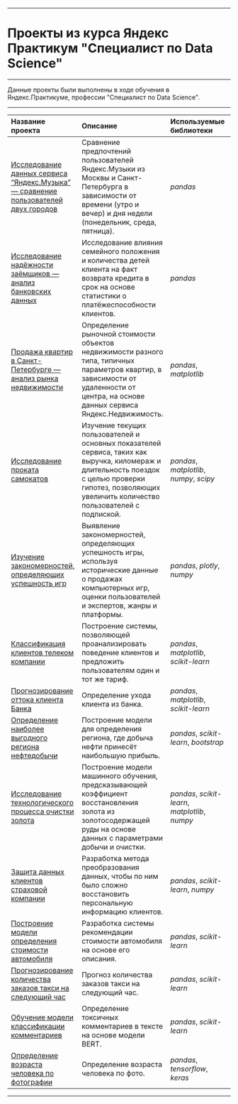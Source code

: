 ﻿---

# Проекты из курса Яндекс Практикум "Специалист по Data Science"

---

Данные проекты были выполнены в ходе обучения в Яндекс.Практикуме, профессии "Специалист по Data Science".

---

| Название проекта | Описание | Используемые библиотеки | Статус проекта |
| :---------------------- | :---------------------- | :---------------------- | :---------------------- |
| [Исследование данных сервиса “Яндекс.Музыка” — сравнение пользователей двух городов](01\_Базовый\_Python) | Сравнение предпочтений пользователей Яндекс.Музыки из Москвы и Санкт-Петербурга в зависимости от времени (утро и вечер) и дня недели (понедельник, среда, пятница).| _pandas_ | Завершен |
| [Исследование надёжности заёмщиков — анализ банковских данных](02_Предобработка_данных) | Исследование влияния семейного положения и количества детей клиента на факт возврата кредита в срок на основе статистики о платёжеспособности клиентов.| _pandas_ | Завершен | 
| [Продажа квартир в Санкт-Петербурге — анализ рынка недвижимости](03_Исследовательский_анализ_данных) | Определение рыночной стоимости объектов недвижимости разного типа, типичных параметров квартир, в зависимости от удаленности от центра, на основе данных сервиса Яндекс.Недвижимость.| _pandas_, _matplotlib_| Завершен |
| [Исследование проката самокатов](04_Статистический_анализ_данных) | Изучение текущих пользователей и основных показателей сервиса, таких как выручка, киломераж и длительность поездок с целью проверки гипотез, позволяющих увеличить количество пользователей с подпиской.| _pandas_, _matplotlib_, _numpy_, _scipy_ | Завершен |
| [Изучение закономерностей, определяющих успешность игр](05_Сборный_проект_1) | Выявление закономерностей, определяющих успешность игры, используя исторические данные о продажах компьютерных игр, оценки пользователей и экспертов, жанры и платформы.| _pandas_, _plotly_, _numpy_ | Завершен |
| [Классификация клиентов телеком компании](06_Введение_в_машинное_обучение) | Построение системы, позволяющей проанализировать поведение клиентов и предложить пользователям один и тот же тариф.| _pandas_, _matplotlib_, _scikit-learn_ | Завершен |
| [Прогнозирование оттока клиента Банка](07_Обучение_с_учителем) | Определение ухода клиента из банка.| _pandas_, _matplotlib_, _scikit-learn_ | Завершен |
| [Определение наиболее выгодного региона нефтедобычи](08_Машинное_обучение_в_бизнесе) | Построение модели для определения региона, где добыча нефти принесёт наибольшую прибыль.| _pandas_, _scikit-learn_, _bootstrap_ | Завершен |
| [Исследование технологического процесса очистки золота](09_Сборный_проект_2) | Построение модели машинного обучения, предсказывающей коэффициент восстановления золота из золотосодержащей руды на основе данных с параметрами добычи и очистки.| _pandas_, _scikit-learn_, _matplotlib_, _numpy_ | Завершен |
| [Защита данных клиентов страховой компании](10_Линейная_алгебра) | Разработка метода преобразования данных, чтобы по ним было сложно восстановить персональную информацию клиентов.| _pandas_, _scikit-learn_, _numpy_ | Завершен |
| [Построение модели определения стоимости автомобиля](11_Численные_методы) | Разработка системы рекомендации стоимости автомобиля на основе его описания.| _pandas_, _scikit-learn_ | Завершен |
| [Прогнозирование количества заказов такси на следующий час](12_Временные_ряды) | Прогноз количества заказов такси на следующий час.| _pandas_, _scikit-learn_ | Завершен |
| [Обучение модели классификации комментариев](13_Машинное_обучение_для_текстов) | Определение токсичных комментариев в тексте на основе модели BERT.| _pandas_, _scikit-learn_ | Завершен |
| [Определение возраста человека по фотографии](14_Компьютерное_зрение) | Определение возраста человека по фото.| _pandas_, _tensorflow_, _keras_ | Завершен |

---
